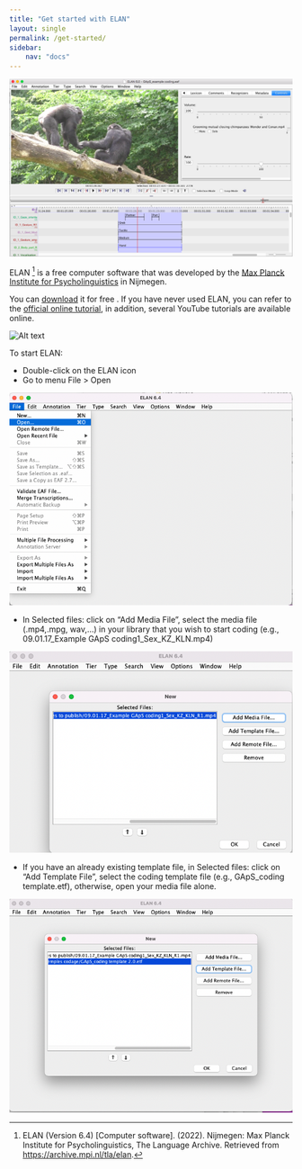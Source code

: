 ```yaml
---
title: "Get started with ELAN"
layout: single
permalink: /get-started/
sidebar:
    nav: "docs"
---
```


![Alt text](../assets/images/Photo%20illustration%20coding%20ape%20gestures.png)

ELAN [^1]  is a free computer software that was developed by the [Max Planck Institute for Psycholinguistics](https://archive.mpi.nl/tla/) in Nijmegen. 

You can [download](https://archive.mpi.nl/tla/elan/download) it for free . If you have never used ELAN, you can refer to the [official online tutorial](https://www.mpi.nl/tools/elan/docs/manual/index.html), in addition, several YouTube tutorials are available online. 

![Alt text](../assets/videos/opening.gif)

To start ELAN:

  * Double-click on the ELAN icon
  * Go to menu File > Open
  <!-- * Go to menu File > Open (Fig. 1)  -->

![alt text](/assets/images/fig1_open.png)

  <!-- * In Selected files: click on “Add Media File”, select the media file (.mp4,.mpg, wav,...) in your library that you wish to start coding (e.g., 09.01.17_Example GApS coding1_Sex_KZ_KLN.mp4) (Fig. 2). -->

  * In Selected files: click on “Add Media File”, select the media file (.mp4,.mpg, wav,...) in your library that you wish to start coding (e.g., 09.01.17_Example GApS coding1_Sex_KZ_KLN.mp4)

![alt text](/assets/images/fig2_media_file.png)

  * If you have an already existing template file, in Selected files: click on “Add Template File”, select the coding template file (e.g., GApS_coding template.etf), otherwise, open your media file alone.

![alt text](/assets/images/fig3_template.png)

[^1]: ELAN (Version 6.4) [Computer software]. (2022). Nijmegen: Max Planck Institute for Psycholinguistics, The Language Archive. Retrieved from https://archive.mpi.nl/tla/elan.

